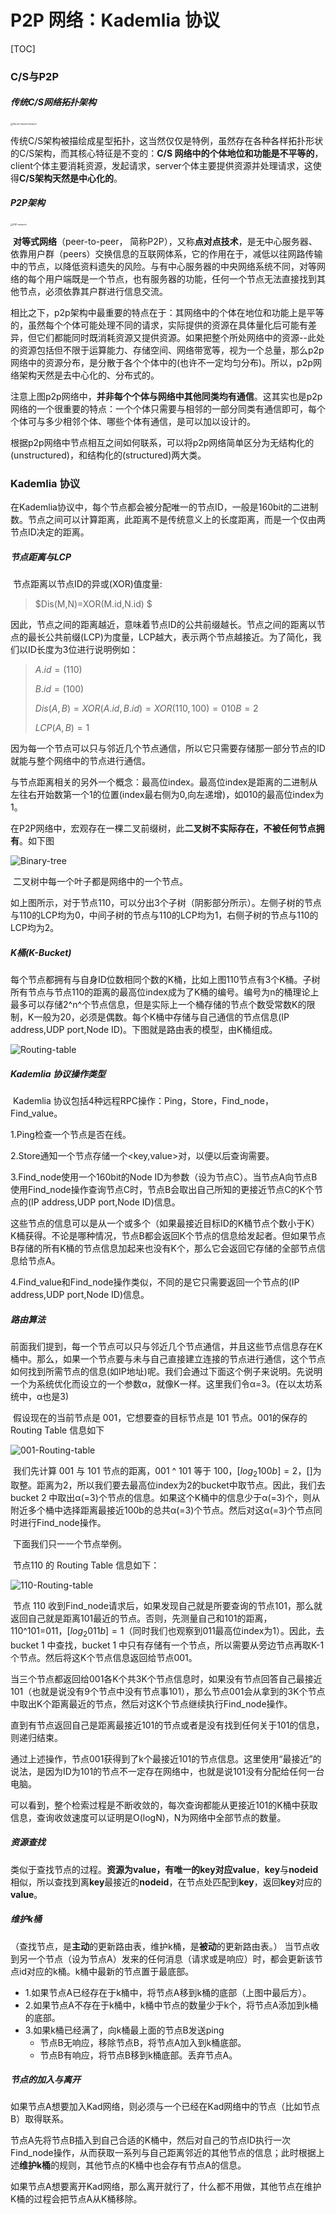 # P2P 网络：Kademlia 协议

[TOC]

### C/S与P2P

##### 	传统C/S网络拓扑架构

<img src="./images/1920px-Server-based-network.png" alt="Server-based-network" style="zoom: 25%;" />

传统C/S架构被描绘成星型拓扑，这当然仅仅是特例，虽然存在各种各样拓扑形状的C/S架构，而其核心特征是不变的：**C/S 网络中的个体地位和功能是不平等的**，client个体主要消耗资源，发起请求，server个体主要提供资源并处理请求，这使得**C/S架构天然是中心化的**。

##### P2P架构

<img src="./images/1920px-P2P-network.png" alt="P2P-network" style="zoom: 25%;" />

​	**对等式网络**（peer-to-peer， 简称P2P），又称**点对点技术**，是无中心服务器、依靠用户群（peers）交换信息的互联网体系，它的作用在于，减低以往网路传输中的节点，以降低资料遗失的风险。与有中心服务器的中央网络系统不同，对等网络的每个用户端既是一个节点，也有服务器的功能，任何一个节点无法直接找到其他节点，必须依靠其户群进行信息交流。

​	相比之下，p2p架构中最重要的特点在于：其网络中的个体在地位和功能上是平等的，虽然每个个体可能处理不同的请求，实际提供的资源在具体量化后可能有差异，但它们都能同时既消耗资源又提供资源。如果把整个所处网络中的资源--此处的资源包括但不限于运算能力、存储空间、网络带宽等，视为一个总量，那么p2p网络中的资源分布，是分散于各个个体中的(也许不一定均匀分布)。所以，p2p网络架构天然是去中心化的、分布式的。

​	注意上图p2p网络中，**并非每个个体与网络中其他同类均有通信**。这其实也是p2p网络的一个很重要的特点：一个个体只需要与相邻的一部分同类有通信即可，每个个体可与多少相邻个体、哪些个体有通信，是可以加以设计的。

​	根据p2p网络中节点相互之间如何联系，可以将p2p网络简单区分为无结构化的(unstructured)，和结构化的(structured)两大类。

### Kademlia 协议

​	在Kademlia协议中，每个节点都会被分配唯一的节点ID，一般是160bit的二进制数。节点之间可以计算距离，此距离不是传统意义上的长度距离，而是一个仅由两节点ID决定的距离。

##### 	节点距离与LCP

​	节点距离以节点ID的异或(XOR)值度量:

> $Dis(M,N)=XOR(M.id,N.id) $

因此，节点之间的距离越近，意味着节点ID的公共前缀越长。节点之间的距离以节点的最长公共前缀(LCP)为度量，LCP越大，表示两个节点越接近。为了简化，我们以ID长度为3位进行说明例如：

> $A.id=(110)$ 
>
> $B.id=(100)$
>
> $Dis(A,B)=XOR(A.id,B.id)=XOR(110,100)=010B=2$
>
> $LCP(A,B)=1$

​	因为每一个节点可以只与邻近几个节点通信，所以它只需要存储那一部分节点的ID就能与整个网络中的节点进行通信。

​	与节点距离相关的另外一个概念：最高位index。最高位index是距离的二进制从左往右开始数第一个1的位置(index最右侧为0,向左递增)，如010的最高位index为1。

​	在P2P网络中，宏观存在一棵二叉前缀树，此**二叉树不实际存在，不被任何节点拥有**。如下图

![Binary-tree](./images/Binary-tree.png)

​	二叉树中每一个叶子都是网络中的一个节点。

​	如上图所示，对于节点110，可以分出3个子树（阴影部分所示）。左侧子树的节点与110的LCP均为0，中间子树的节点与110的LCP均为1，右侧子树的节点与110的LCP均为2。

##### K桶(K-Bucket)

​	每个节点都拥有与自身ID位数相同个数的K桶，比如上图110节点有3个K桶。子树所有节点与节点110的距离的最高位index成为了K桶的编号。编号为n的桶理论上最多可以存储2^n^个节点信息，但是实际上一个桶存储的节点个数受常数K的限制，K一般为20，必须是偶数。每个K桶中存储与自己通信的节点信息(IP address,UDP port,Node ID)。下图就是路由表的模型，由K桶组成。

![Routing-table](./images/Routing-table.png)

##### Kademlia 协议操作类型

​	Kademlia 协议包括4种远程RPC操作：Ping，Store，Find_node，Find_value。

1.Ping检查一个节点是否在线。

2.Store通知一个节点存储一个<key,value>对，以便以后查询需要。

3.Find_node使用一个160bit的Node ID为参数（设为节点C）。当节点A向节点B使用Find_node操作查询节点C时，节点B会取出自己所知的更接近节点C的K个节点的(IP address,UDP port,Node ID)信息。

这些节点的信息可以是从一个或多个（如果最接近目标ID的K桶节点个数小于K）K桶获得。不论是哪种情况，节点B都会返回K个节点的信息给发起者。但如果节点B存储的所有K桶的节点信息加起来也没有K个，那么它会返回它存储的全部节点信息给节点A。

4.Find_value和Find_node操作类似，不同的是它只需要返回一个节点的(IP address,UDP port,Node ID)信息。

##### 路由算法

​	前面我们提到，每一个节点可以只与邻近几个节点通信，并且这些节点信息存在K桶中。那么，如果一个节点要与未与自己直接建立连接的节点进行通信，这个节点如何找到所需节点的信息(如IP地址)呢。我们会通过下面这个例子来说明。先说明一个为系统优化而设立的一个参数α，就像K一样。这里我们令α=3。(在以太坊系统中，α也是3)

​	假设现在的当前节点是 001，它想要查的目标节点是 101 节点。001的保存的Routing Table 信息如下

<img src="./images/001-Routing-table.png" alt="001-Routing-table"  />

​	我们先计算 001 与 101 节点的距离，001 ^ 101 等于 100，$[log_{2}{100b}]=2$，[]为取整。距离为2，所以我们要去最高位index为2的bucket中取节点。因此，我们去 bucket 2 中取出α(=3)个节点的信息。如果这个K桶中的信息少于α(=3)个，则从附近多个桶中选择距离最接近100b的总共α(=3)个节点。然后对这α(=3)个节点同时进行Find_node操作。

​	下面我们只一一个节点举例。

​	节点110 的 Routing Table 信息如下：

<img src="./images/110-Routing-table.png" alt="110-Routing-table"  />

​	节点 110 收到Find_node请求后，如果发现自己就是所要查询的节点101，那么就返回自己就是距离101最近的节点。否则，先测量自己和101的距离，110^101=011，$[log_{2}{011b}]=1$（同时我们也观察到011最高位index为1）。因此，去 bucket 1 中查找，bucket 1 中只有存储有一个节点，所以需要从旁边节点再取K-1个节点。然后将这K个节点信息返回给节点001。

​	当三个节点都返回给001各K个共3K个节点信息时，如果没有节点回答自己最接近101（也就是说没有9个节点中没有节点事101），那么节点001会从拿到的3K个节点中取出K个距离最近的节点，然后对这K个节点继续执行Find_node操作。

​	直到有节点返回自己是距离最接近101的节点或者是没有找到任何关于101的信息，则递归结束。

​	通过上述操作，节点001获得到了k个最接近101的节点信息。这里使用“最接近”的说法，是因为ID为101的节点不一定存在网络中，也就是说101没有分配给任何一台电脑。

​	可以看到，整个检索过程是不断收敛的，每次查询都能从更接近101的K桶中获取信息，查询收敛速度可以证明是O(logN)，N为网络中全部节点的数量。

##### 资源查找

类似于查找节点的过程。**资源为value，有唯一的key对应value**，**key**与**nodeid**相似，所以查找到离**key**最接近的**nodeid**，在节点处匹配到**key**，返回**key**对应的**value**。

##### 维护k桶

（查找节点，是**主动**的更新路由表，维护k桶，是**被动**的更新路由表。）
	当节点收到另一个节点（设为节点A）发来的任何消息（请求或是响应）时，都会更新该节点id对应的k桶。k桶中最新的节点置于最底部。

- 1.如果节点A已经存在于k桶中，将节点A移到k桶的底部（上图中最后方）。
- 2.如果节点A不存在于k桶中，k桶中节点的数量少于k个，将节点A添加到k桶的底部。
- 3.如果k桶已经满了，向k桶最上面的节点B发送ping
  - 节点B无响应，移除节点B，将节点A加入到k桶底部。
  - 节点B有响应，将节点B移到k桶底部。丢弃节点A。

##### 节点的加入与离开

​	如果节点A想要加入Kad网络，则必须与一个已经在Kad网络中的节点（比如节点B）取得联系。

​	节点A先将节点B插入到自己合适的K桶中，然后对自己的节点ID执行一次Find_node操作，从而获取一系列与自己距离邻近的其他节点的信息；此时根据上述**维护k桶**的规则，其他节点的K桶中也会存有节点A的信息。

​	如果节点A想要离开Kad网络，那么离开就行了，什么都不用做，其他节点在维护K桶的过程会把节点A从K桶移除。

